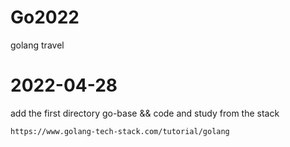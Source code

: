 # Go2022

golang travel

# 2022-04-28

add the first directory go-base && code and study from the stack

```url
https://www.golang-tech-stack.com/tutorial/golang
```



